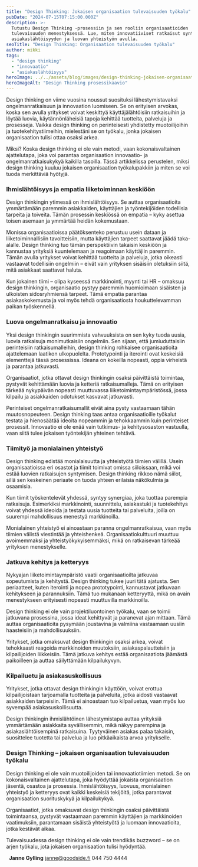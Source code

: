 ```yaml
---
title: "Design Thinking: Jokaisen organisaation tulevaisuuden työkalu"
pubDate: "2024-07-15T07:15:00.000Z"
description: >-
  Tutustu Design Thinking -prosessiin ja sen rooliin organisaatioiden
  tulevaisuuden menestyksessä. Lue, miten innovatiiviset ratkaisut syntyvät
  asiakaslähtöisyyden ja luovan yhteistyön avulla.
seoTitle: "Design Thinking: Organisaation tulevaisuuden työkalu"
author: mikki
tags:
  - "design thinking"
  - "innovaatio"
  - "asiakaslähtöisyys"
heroImage: ../../assets/blog/images/design-thinking-jokaisen-organisaation-tulevaisuuden-tyokalu/featured.webp
heroImageAlt: "Design Thinking prosessikaavio"
---
```


Design thinking on viime vuosina noussut suosituksi lähestymistavaksi ongelmanratkaisuun ja innovaation luomiseen. Se on erityisen arvokas, koska sen avulla yritykset voivat keskittyä käyttäjälähtöisiin ratkaisuihin ja löytää luovia, käytännönläheisiä tapoja kehittää tuotteita, palveluja ja prosesseja. Vaikka design thinking on perinteisesti yhdistetty muotoilijoihin ja tuotekehitystiimeihin, mielestäni se on työkalu, jonka jokaisen organisaation tulisi ottaa osaksi arkea.

Miksi? Koska design thinking ei ole vain metodi, vaan kokonaisvaltainen ajattelutapa, joka voi parantaa organisaation innovaatio- ja ongelmanratkaisukykyä kaikilla tasoilla. Tässä artikkelissa perustelen, miksi design thinking kuuluu jokaisen organisaation työkalupakkiin ja miten se voi tuoda merkittäviä hyötyjä.

### **Ihmislähtöisyys ja empatia liiketoiminnan keskiöön**

Design thinkingin ytimessä on ihmislähtöisyys. Se auttaa organisaatioita ymmärtämään paremmin asiakkaiden, käyttäjien ja työntekijöiden todellisia tarpeita ja toiveita. Tämän prosessin keskiössä on empatia – kyky asettua toisen asemaan ja ymmärtää heidän kokemustaan.

Monissa organisaatioissa päätöksenteko perustuu usein dataan ja liiketoiminnallisiin tavoitteisiin, mutta käyttäjien tarpeet saattavat jäädä taka-alalle. Design thinking tuo tämän perspektiivin takaisin keskiöön ja kannustaa yrityksiä kuuntelemaan ja reagoimaan käyttäjiin paremmin. Tämän avulla yritykset voivat kehittää tuotteita ja palveluja, jotka oikeasti vastaavat todellisiin ongelmiin – eivät vain yrityksen sisäisiin oletuksiin siitä, mitä asiakkaat saattavat haluta.

Kun jokainen tiimi – olipa kyseessä markkinointi, myynti tai HR – omaksuu design thinkingin, organisaatio pystyy paremmin huomioimaan sisäisten ja ulkoisten sidosryhmiensä tarpeet. Tämä empatia parantaa asiakaskokemusta ja voi myös tehdä organisaatiosta houkuttelevamman paikan työskennellä.

### **Luova ongelmanratkaisu ja innovaatio**

Yksi design thinkingin suurimmista vahvuuksista on sen kyky tuoda uusia, luovia ratkaisuja monimutkaisiin ongelmiin. Sen sijaan, että jumiuduttaisiin perinteisiin ratkaisumalleihin, design thinking rohkaisee organisaatioita ajattelemaan laatikon ulkopuolelta. Prototypointi ja iterointi ovat keskeisiä elementtejä tässä prosessissa. Ideana on kokeilla nopeasti, oppia virheistä ja parantaa jatkuvasti.

Organisaatiot, jotka ottavat design thinkingin osaksi päivittäistä toimintaa, pystyvät kehittämään luovia ja ketteriä ratkaisumalleja. Tämä on erityisen tärkeää nykypäivän nopeasti muuttuvassa liiketoimintaympäristössä, jossa kilpailu ja asiakkaiden odotukset kasvavat jatkuvasti.

Perinteiset ongelmanratkaisumallit eivät aina pysty vastaamaan tähän muutosnopeuteen. Design thinking taas antaa organisaatioille työkalut testata ja hienosäätää ideoita nopeammin ja tehokkaammin kuin perinteiset prosessit. Innovaatio ei ole enää vain tutkimus- ja kehitysosaston vastuulla, vaan siitä tulee jokaisen työntekijän yhteinen tehtävä.

### **Tiimityö ja monialainen yhteistyö**

Design thinking edistää monialaisuutta ja yhteistyötä tiimien välillä. Usein organisaatioissa eri osastot ja tiimit toimivat omissa siiloissaan, mikä voi estää luovien ratkaisujen syntymisen. Design thinking rikkoo nämä siilot, sillä sen keskeinen periaate on tuoda yhteen erilaisia näkökulmia ja osaamisia.

Kun tiimit työskentelevät yhdessä, syntyy synergiaa, joka tuottaa parempia ratkaisuja. Esimerkiksi markkinointi, suunnittelu, asiakastuki ja tuotekehitys voivat yhdessä ideoida ja testata uusia tuotteita tai palveluita, joilla on suurempi mahdollisuus menestyä markkinoilla.

Monialainen yhteistyö ei ainoastaan paranna ongelmanratkaisua, vaan myös tiimien välistä viestintää ja yhteishenkeä. Organisaatiokulttuuri muuttuu avoimemmaksi ja yhteistyökykyisemmäksi, mikä on ratkaisevan tärkeää yrityksen menestykselle.

### **Jatkuva kehitys ja ketteryys**

Nykyajan liiketoimintaympäristö vaatii organisaatioilta jatkuvaa sopeutumista ja kehitystä. Design thinking tukee juuri tätä ajatusta. Sen periaatteet, kuten iterointi ja nopea prototypointi, kannustavat jatkuvaan kehitykseen ja parannuksiin. Tämä tuo mukanaan ketteryyttä, mikä on avain menestykseen erityisesti nopeasti muuttuvilla markkinoilla.

Design thinking ei ole vain projektiluontoinen työkalu, vaan se toimii jatkuvana prosessina, jossa ideat kehittyvät ja paranevat ajan mittaan. Tämä auttaa organisaatioita pysymään joustavina ja valmiina vastaamaan uusiin haasteisiin ja mahdollisuuksiin.

Yritykset, jotka omaksuvat design thinkingin osaksi arkea, voivat tehokkaasti reagoida markkinoiden muutoksiin, asiakaspalautteisiin ja kilpailijoiden liikkeisiin. Tämä jatkuva kehitys estää organisaatiota jäämästä paikoilleen ja auttaa säilyttämään kilpailukyvyn.

### **Kilpailuetu ja asiakasuskollisuus**

Yritykset, jotka ottavat design thinkingin käyttöön, voivat erottua kilpailijoistaan tarjoamalla tuotteita ja palveluita, jotka aidosti vastaavat asiakkaiden tarpeisiin. Tämä ei ainoastaan tuo kilpailuetua, vaan myös luo syvempää asiakasuskollisuutta.

Design thinkingin ihmislähtöinen lähestymistapa auttaa yrityksiä ymmärtämään asiakkaita syvällisemmin, mikä näkyy parempina ja asiakaslähtöisempinä ratkaisuina. Tyytyväinen asiakas palaa takaisin, suosittelee tuotetta tai palvelua ja luo pitkäaikaista arvoa yritykselle.

### **Design Thinking – jokaisen organisaation tulevaisuuden työkalu**

Design thinking ei ole vain muotoilijoiden tai innovaatiotiimien metodi. Se on kokonaisvaltainen ajattelutapa, joka hyödyttää jokaista organisaation jäsentä, osastoa ja prosessia. Ihmislähtöisyys, luovuus, monialainen yhteistyö ja ketteryys ovat kaikki keskeisiä tekijöitä, jotka parantavat organisaation suorituskykyä ja kilpailukykyä.

Organisaatiot, jotka omaksuvat design thinkingin osaksi päivittäistä toimintaansa, pystyvät vastaamaan paremmin käyttäjien ja markkinoiden vaatimuksiin, parantamaan sisäistä yhteistyötä ja luomaan innovaatioita, jotka kestävät aikaa.

Tulevaisuudessa design thinking ei ole vain trendikäs buzzword – se on arjen työkalu, jota jokaisen organisaation tulisi hyödyntää.

  **Janne Gylling** janne@goodside.fi 044 750 4444